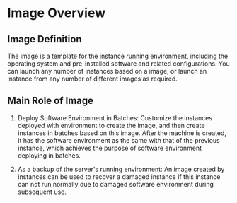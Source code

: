 # Image Overview
## Image Definition
The image is a template for the instance running environment, including the operating system and pre-installed software and related configurations. You can launch any number of instances based on a image, or launch an instance from any number of different images as required.

## Main Role of Image
1. Deploy Software Environment in Batches:
Customize the instances deployed with environment to create the image, and then create instances in batches based on this image. After the machine is created, it has the software environment as the same with that of the previous instance, which achieves the purpose of software environment deploying in batches.

2. As a backup of the server's running environment:
An image created by instances can be used to recover a damaged instance If this instance can not run normally due to damaged software environment during subsequent use.